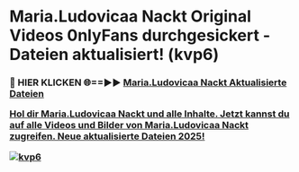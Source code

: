 # Maria.Ludovicaa Nackt Original Videos 0nlyFans durchgesickert - Dateien aktualisiert! (kvp6)

<h3>🔴 HIER KLICKEN 🌐==►► <a href="https://tinyurl.com/h6vf6nb8" rel="nofollow">Maria.Ludovicaa Nackt Aktualisierte Dateien

Hol dir Maria.Ludovicaa Nackt und alle Inhalte. Jetzt kannst du auf alle Videos und Bilder von Maria.Ludovicaa Nackt zugreifen. Neue aktualisierte Dateien 2025!

[![kvp6](https://i.imgur.com/sD4kR3V.gif)](https://tinyurl.com/h6vf6nb8)

